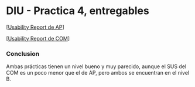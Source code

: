 # DIU - Practica 4, entregables

[[Usability Report de AP](./Usability-Report-AP.md)]

[[Usability Report de COM](./Usability-Report-COM.md)]


### Conclusion
Ambas prácticas tienen un nivel bueno y muy parecido, aunque el SUS del COM es un poco menor que el de AP, pero ambos se encuentran en el nivel B.
